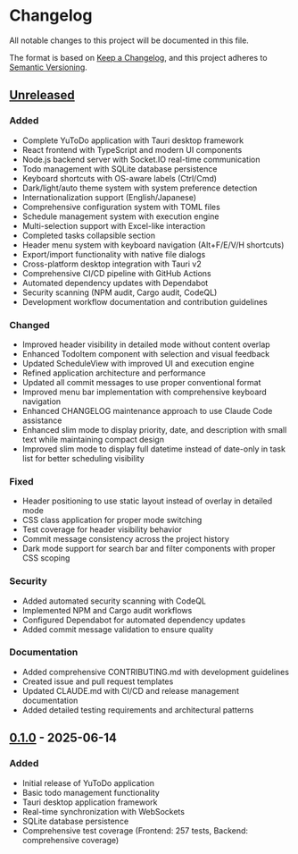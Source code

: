 # Changelog

All notable changes to this project will be documented in this file.

The format is based on [Keep a Changelog](https://keepachangelog.com/en/1.0.0/),
and this project adheres to [Semantic Versioning](https://semver.org/spec/v2.0.0.html).

## [Unreleased]

### Added
- Complete YuToDo application with Tauri desktop framework
- React frontend with TypeScript and modern UI components
- Node.js backend server with Socket.IO real-time communication
- Todo management with SQLite database persistence
- Keyboard shortcuts with OS-aware labels (Ctrl/Cmd)
- Dark/light/auto theme system with system preference detection
- Internationalization support (English/Japanese)
- Comprehensive configuration system with TOML files
- Schedule management system with execution engine
- Multi-selection support with Excel-like interaction
- Completed tasks collapsible section
- Header menu system with keyboard navigation (Alt+F/E/V/H shortcuts)
- Export/import functionality with native file dialogs
- Cross-platform desktop integration with Tauri v2
- Comprehensive CI/CD pipeline with GitHub Actions
- Automated dependency updates with Dependabot
- Security scanning (NPM audit, Cargo audit, CodeQL)
- Development workflow documentation and contribution guidelines

### Changed
- Improved header visibility in detailed mode without content overlap
- Enhanced TodoItem component with selection and visual feedback
- Updated ScheduleView with improved UI and execution engine
- Refined application architecture and performance
- Updated all commit messages to use proper conventional format
- Improved menu bar implementation with comprehensive keyboard navigation
- Enhanced CHANGELOG maintenance approach to use Claude Code assistance
- Enhanced slim mode to display priority, date, and description with small text while maintaining compact design
- Improved slim mode to display full datetime instead of date-only in task list for better scheduling visibility

### Fixed
- Header positioning to use static layout instead of overlay in detailed mode
- CSS class application for proper mode switching
- Test coverage for header visibility behavior
- Commit message consistency across the project history
- Dark mode support for search bar and filter components with proper CSS scoping

### Security
- Added automated security scanning with CodeQL
- Implemented NPM and Cargo audit workflows
- Configured Dependabot for automated dependency updates
- Added commit message validation to ensure quality

### Documentation
- Added comprehensive CONTRIBUTING.md with development guidelines
- Created issue and pull request templates
- Updated CLAUDE.md with CI/CD and release management documentation
- Added detailed testing requirements and architectural patterns

## [0.1.0] - 2025-06-14

### Added
- Initial release of YuToDo application
- Basic todo management functionality
- Tauri desktop application framework
- Real-time synchronization with WebSockets
- SQLite database persistence
- Comprehensive test coverage (Frontend: 257 tests, Backend: comprehensive coverage)

[Unreleased]: https://github.com/yutotnh/yutodo/compare/v0.1.0...HEAD
[0.1.0]: https://github.com/yutotnh/yutodo/releases/tag/v0.1.0